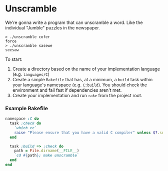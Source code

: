 Unscramble
========

We're gonna write a program that can unscramble a word. Like the individual "Jumble" puzzles in the newspaper.

    > ./unscramble cofer
    force
    > ./unscramble sasewe
    seesaw

To start:

1. Create a directory based on the name of your implementation language (e.g. `languages/C`)
2. Create a simple `Rakefile` that has, at a minimum, a `build` task within your language's namespace (e.g. `C:build`).  You should check the environment and fail fast if dependencies aren't met.
3. Create your implementation and run `rake` from the project root.

### Example Rakefile

```ruby
namespace :C do
  task :check do
    `which cc`
    raise "Please ensure that you have a valid C compiler" unless $?.success?
  end

  task :build => :check do
    path = File.dirname(__FILE__)
    `cd #{path}; make unscramble`
  end
end
```


